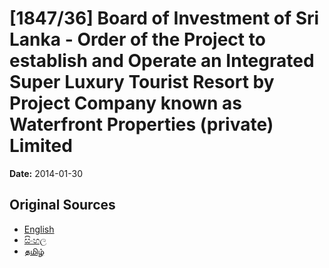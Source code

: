# [1847/36] Board of Investment of Sri Lanka - Order of the Project to establish and Operate an Integrated Super Luxury Tourist Resort by Project Company known as Waterfront Properties (private) Limited

**Date:** 2014-01-30

## Original Sources

- [English](https://documents.gov.lk/view/extra-gazettes/2014/1/1847-36_E.pdf)
- [සිංහල](https://documents.gov.lk/view/extra-gazettes/2014/1/1847-36_S.pdf)
- [தமிழ்](https://documents.gov.lk/view/extra-gazettes/2014/1/1847-36_T.pdf)
